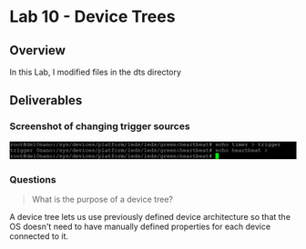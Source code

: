 ##
# Lab 10 - Device Trees
## Overview
In this Lab, I modified files in the dts directory 
## Deliverables
### Screenshot of changing trigger sources
![Trigger source image](./assets/IanCrittenden_LAB-10_SC.png)

### Questions
>What is the purpose of a device tree?  

A device tree lets us use previously defined device architecture so that the OS doesn't need to have manually defined properties for each device connected to it.